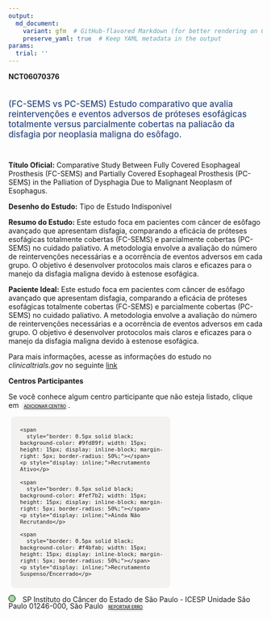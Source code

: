 ```yaml
---
output: 
  md_document:
    variant: gfm  # GitHub-flavored Markdown (for better rendering on GitHub)
    preserve_yaml: true  # Keep YAML metadata in the output
params:
  trial: ''
---
```


**NCT06070376**

<div style="padding: 5px 5px 5px 0px; font-size: 1.20em; font-weight: 500; color: #2E4A7F; text-align: left; margin-bottom: 20px">

(FC-SEMS vs PC-SEMS) Estudo comparativo que avalia reintervenções e
eventos adversos de próteses esofágicas totalmente versus parcialmente
cobertas na paliacão da disfagia por neoplasia maligna do esôfago.

</div>

**Título Oficial:** Comparative Study Between Fully Covered Esophageal
Prosthesis (FC-SEMS) and Partially Covered Esophageal Prosthesis
(PC-SEMS) in the Palliation of Dysphagia Due to Malignant Neoplasm of
Esophagus.

**Desenho do Estudo:** Tipo de Estudo Indisponivel

**Resumo do Estudo:** Este estudo foca em pacientes com câncer de
esôfago avançado que apresentam disfagia, comparando a eficácia de
próteses esofágicas totalmente cobertas (FC-SEMS) e parcialmente
cobertas (PC-SEMS) no cuidado paliativo. A metodologia envolve a
avaliação do número de reintervenções necessárias e a ocorrência de
eventos adversos em cada grupo. O objetivo é desenvolver protocolos mais
claros e eficazes para o manejo da disfagia maligna devido à estenose
esofágica.

**Paciente Ideal:** Este estudo foca em pacientes com câncer de esôfago
avançado que apresentam disfagia, comparando a eficácia de próteses
esofágicas totalmente cobertas (FC-SEMS) e parcialmente cobertas
(PC-SEMS) no cuidado paliativo. A metodologia envolve a avaliação do
número de reintervenções necessárias e a ocorrência de eventos adversos
em cada grupo. O objetivo é desenvolver protocolos mais claros e
eficazes para o manejo da disfagia maligna devido à estenose esofágica.

Para mais informações, acesse as informações do estudo no
*clinicaltrials.gov* no seguinte
[link](https://clinicaltrials.gov/ct2/show/NCT06070376)

**Centros Participantes**

Se você conhece algum centro participante que não esteja listado, clique
em
<span style="color: #2E4A7F; margin-left: 2px; padding: 4px; background-color: #f3f2f1; border-radius: 8px; font-weight: 500; font-size: 0.6em"><a
href="https://flazar.shinyapps.io/formsapp?study_nct_id=NCT06070376&amp;location_id=N%2FA&amp;location_full_name=N%2FA&amp;form_type=Adicionar%20Centro"
target="_blank">ADICIONAR CENTRO</a></span>.

<div style="margin-bottom: 8px; margin-left: 5px; padding: 8px; max-width: 300px; background-color: #f3f2f1; border-radius: 8px; font-size: 0.9em">

<div style="margin-left: 10px;">

    <span 
      style="border: 0.5px solid black; background-color: #9fd89f; width: 15px; height: 15px; display: inline-block; margin-right: 5px; border-radius: 50%;"></span>
    <p style="display: inline;">Recrutamento Ativo</p>

</div>

<div style="margin-left: 10px;">

    <span 
      style="border: 0.5px solid black; background-color: #fef7b2; width: 15px; height: 15px; display: inline-block; margin-right: 5px; border-radius: 50%;"></span>
    <p style="display: inline;">Ainda Não Recrutando</p>

</div>

<div style="margin-left: 10px;">

    <span 
      style="border: 0.5px solid black; background-color: #f4bfab; width: 15px; height: 15px; display: inline-block; margin-right: 5px; border-radius: 50%;"></span>
    <p style="display: inline;">Recrutamento Suspenso/Encerrado</p>

</div>

</div>

<div style="line-height: 0.9em">

<span style="border: 0.5px solid black; display: inline-block; width: 12px; height: 12px; border-radius: 50%; margin-right: 10px; padding-bottom: 0px; background-color: #9fd89f;"></span>
SP Instituto do Câncer do Estado de São Paulo - ICESP Unidade São Paulo
01246-000, São Paulo
<span style="color: #2E4A7F; margin-left: 2px; padding: 4px; background-color: #f3f2f1; border-radius: 8px; font-weight: 500; font-size: 0.6em"><a
href="https://flazar.shinyapps.io/formsapp?study_nct_id=NCT06070376&amp;location_id=INSTITUTODOCANCERDOESTADODESAOPAULOSAOPAULO01246000BRAZIL&amp;location_full_name=Instituto%20do%20C%C3%A2ncer%20do%20Estado%20de%20S%C3%A3o%20Paulo%20-%20ICESP%20Unidade%20S%C3%A3o%20Paulo%2C%2001246-000%2C%20S%C3%A3o%20Paulo&amp;form_type=Reportar%20Erro"
target="_blank">REPORTAR ERRO</a></span>

</div>

